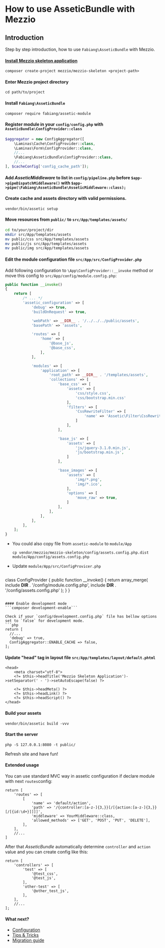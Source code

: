 # How to use AsseticBundle with Mezzio

## Introduction

Step by step introduction, how to use `Fabiang\AsseticBundle` with Mezzio.


#### [Install Mezzio skeleton application](https://github.com/mezzio/mezzio-skeleton)

```
composer create-project mezzio/mezzio-skeleton <project-path>
```

#### Enter Mezzio project directory

```
cd path/to/project
```

#### Install `Fabiang\AsseticBundle`

```
composer require fabiang/assetic-module
```

#### Register module in your `config/config.php` with `AsseticBundle\ConfigProvider::class`

```php
$aggregator = new ConfigAggregator([
    \Laminas\Cache\ConfigProvider::class,
    \Laminas\Form\ConfigProvider::class,
    //...
    \Fabiang\AsseticBundle\ConfigProvider::class,
    //...
], $cacheConfig['config_cache_path']);
```

#### Add *AsseticMiddleware* to list in `config/pipeline.php` before `$app->pipeDispatchMiddleware()` with `$app->pipe(\Fabiang\AsseticBundle\AsseticMiddleware::class);`

#### Create cache and assets directory with valid permissions.

```
vendor/bin/assetic setup
```

#### Move resources from `public/` to `src/App/templates/assets/`

```bash
cd to/your/project/dir
mkdir src/App/templates/assets
mv public/css src/App/templates/assets
mv public/js src/App/templates/assets
mv public/img src/App/templates/assets
```

#### Edit the module configuration file `src/App/src/ConfigProvider.php`

Add following configuration to `\App\ConfigProvider::__invoke` method or move this config to `src/App/config/module.config.php`:

``` php
public function __invoke()
{
    return [
        /* ... */
        'assetic_configuration' => [
            'debug' => true,
            'buildOnRequest' => true,

            'webPath' => __DIR__ . '/../../../public/assets',
            'basePath' => 'assets',

            'routes' => [
                'home' => [
                    '@base_js',
                    '@base_css',
                ],
            ],

            'modules' => [
                'application' => [
                    'root_path' => __DIR__ . '/templates/assets',
                    'collections' => [
                        'base_css' => [
                            'assets' => [
                                'css/style.css',
                                'css/bootstrap.min.css'
                            ],
                            'filters' => [
                                'CssRewriteFilter' => [
                                    'name' => 'Assetic\Filter\CssRewriteFilter'
                                ]
                            ],
                        ],

                        'base_js' => [
                            'assets' => [
                                'js/jquery-3.1.0.min.js',
                                'js/bootstrap.min.js',
                            ]
                        ],

                        'base_images' => [
                            'assets' => [
                                'img/*.png',
                                'img/*.ico',
                            ],
                            'options' => [
                                'move_raw' => true,
                            ]
                        ],
                    ],
                ],
            ],
        ],
    ];
}
```

- You could also copy file from `assetic-module` to `module/App`
  ```
  cp vendor/mezzio/mezzio-skeleton/config/assets.config.php.dist module/App/config/assets.config.php
  ```
- Update `module/App/src/ConfigProvicer.php`
  ```php
class ConfigProvider
{
    public function __invoke()
    {
        return array_merge(
            include __DIR__ . '/config/module.config.php',
            include __DIR__ . '/config/assets.config.php'
        );
    }
}
  ```

#### Enable development mode
```composer development-enable```

Check if your `config/development.config.php` file has bellow options set to `false` for development mode.
```php
return [
    //...
    'debug' => true,
    ConfigAggregator::ENABLE_CACHE => false,
];

```

#### Update "head" tag in layout file `src/App/templates/layout/default.phtml`
```
<head>
    <meta charset="utf-8">
    <?= $this->headTitle('Mezzio Skeleton Application')->setSeparator(' - ')->setAutoEscape(false) ?>

    <?= $this->headMeta() ?>
    <?= $this->headLink() ?>
    <?= $this->headScript() ?>
</head>
```

#### Build your assets

```
vendor/bin/assetic build -vvv
```

#### Start the server

```
php -S 127.0.0.1:8080 -t public/
```

Refresh site and have fun!

#### Extended usage

You can use standard MVC way in assetic configuration if declare module with next `routes`config:
```
return [
    'routes' => [
        [
            'name' => 'default/action',
            'path' => '/{controller:[a-z-]{3,}}[/[{action:[a-z-]{3,}}[/[{id:\d+}]]]]',
            'middleware' => YourMiddleware::class,
            'allowed_methods' => ['GET', 'POST', 'PUT', 'DELETE'],
        ],
    ],
    //...
]
```

After that *AsseticBundle* automatically determine `controller` and `action` value and you can create config like this:

```
return [
    'controllers' => [
        'test' => [
            '@test_css',
            '@test_js',
        ],
        'other-test' => [
            '@other_test_js',
        ],
    ],
	//...
];
```

#### What next?
- [Configuration](https://github.com/fabiang/assetic-module/blob/master/docs/config.md)
- [Tips & Tricks](https://github.com/fabiang/assetic-module/blob/master/docs/tips.md)
- [Migration guide](https://github.com/fabiang/assetic-module/blob/master/docs/migration.md)
